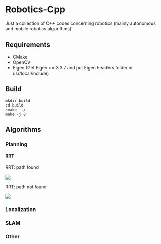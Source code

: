 # Robotics-Cpp
Just a collection of C++ codes concerning robotics (mainly autonomous and mobile robotics algorithms).

## Requirements

- CMake
- OpenCV
- Eigen (Get Eigen >= 3.3.7 and put Eigen headers folder in usr/local/include)

## Build

```
mkdir build
cd build
cmake ../
make -j 8
```

## Algorithms
### Planning
#### RRT

RRT: path found

![](media/rrt_path.gif)

RRT: path not found

![](media/rrt_no_path.gif)

### Localization
### SLAM
### Other
